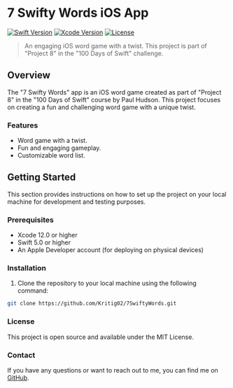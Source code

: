 # 7 Swifty Words iOS App

[![Swift Version](https://img.shields.io/badge/Swift-5.0-orange.svg)](https://swift.org)
[![Xcode Version](https://img.shields.io/badge/Xcode-12.0+-blue.svg)](https://developer.apple.com/xcode/)
[![License](https://img.shields.io/badge/License-MIT-green.svg)](LICENSE)

> An engaging iOS word game with a twist. This project is part of "Project 8" in the "100 Days of Swift" challenge.

## Overview

The "7 Swifty Words" app is an iOS word game created as part of "Project 8" in the "100 Days of Swift" course by Paul Hudson. This project focuses on creating a fun and challenging word game with a unique twist.

### Features

- Word game with a twist.
- Fun and engaging gameplay.
- Customizable word list.

## Getting Started

This section provides instructions on how to set up the project on your local machine for development and testing purposes.

### Prerequisites

- Xcode 12.0 or higher
- Swift 5.0 or higher
- An Apple Developer account (for deploying on physical devices)

### Installation

1. Clone the repository to your local machine using the following command:

```bash
git clone https://github.com/Kritig02/7SwiftyWords.git
```

### License
This project is open source and available under the MIT License.

### Contact
If you have any questions or want to reach out to me, you can find me on [GitHub](https://github.com/Kritig02/).
